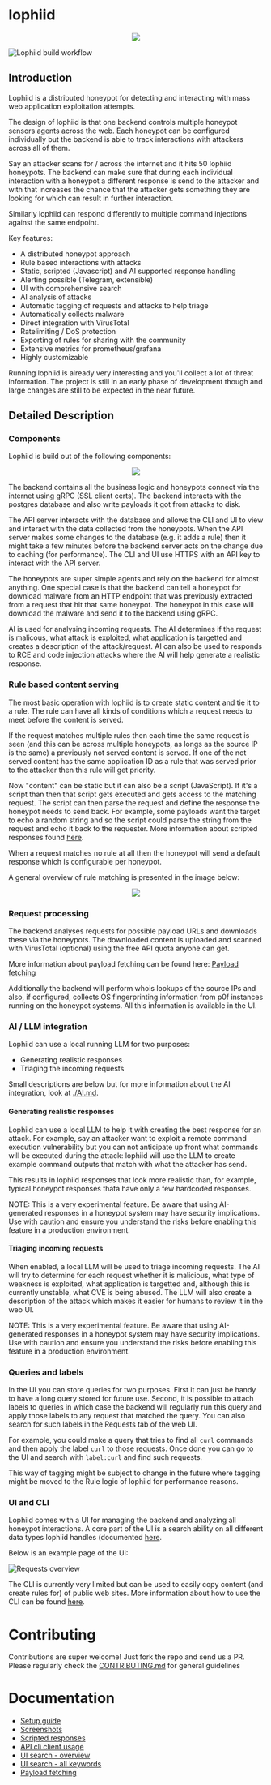 # lophiid

<p align="center">
  <img src="./images/logo-small.png" />
</p>

![Lophiid build workflow](https://github.com/mrheinen/lophiid/actions/workflows/go.yml/badge.svg)

## Introduction

Lophiid is a distributed honeypot for detecting and interacting with mass web
application exploitation attempts.

The design of lophiid is that one backend controls multiple honeypot sensors
agents across the web. Each honeypot can be configured individually but the
backend is able to track interactions with attackers across all of them.

Say an attacker scans for / across the internet and it hits 50 lophiid
honeypots. The backend can make sure that during each individual interaction
with a honeypot a different response is send to the attacker and with that
increases the chance that the attacker gets something they are looking for which
can result in further interaction.

Similarly lophiid can respond differently to multiple command injections against
the same endpoint.

Key features:

- A distributed honeypot approach
- Rule based interactions with attacks
- Static, scripted (Javascript) and AI supported response handling
- Alerting possible (Telegram, extensible)
- UI with comprehensive search
- AI analysis of attacks
- Automatic tagging of requests and attacks to help triage
- Automatically collects malware
- Direct integration with VirusTotal
- Ratelimiting / DoS protection
- Exporting of rules for sharing with the community
- Extensive metrics for prometheus/grafana
- Highly customizable

Running lophiid is already very interesting and you'll collect a lot of threat
information. The project is still in an early phase of development though and
large changes are still to be expected in the near future.

## Detailed Description
### Components

Lophiid is build out of the following components:

<p align="center">
  <img src="./images/Lophiid-overview.png" />
</p>

The backend contains all the business logic and honeypots connect via the
internet using gRPC (SSL client certs). The backend interacts with the postgres
database and also write payloads it got from attacks to disk.

The API server interacts with the database and allows the CLI and UI to view and
interact with the data collected from the honeypots. When the API server makes
some changes to the database (e.g. it adds a rule) then it might take a few minutes
before the backend server acts on the change due to caching (for performance).
The CLI and UI use HTTPS with an API key to interact with the API server.

The honeypots are super simple agents and rely on the backend for almost
anything. One special case is that the backend can tell a honeypot for download
malware from an HTTP endpoint that was previously extracted from a request that
hit that same honeypot. The honeypot in this case will download the malware and
send it to the backend using gRPC.

AI is used for analysing incoming requests. The AI determines if the request is
malicous, what attack is exploited, what application is targetted and creates a
description of the attack/request. AI can also be used to responds to RCE and
code injection attacks where the AI will help generate a realistic response.

### Rule based content serving

The most basic operation with lophiid is to create static content and tie it to
a rule. The rule can have all kinds of conditions which a request needs to meet
before the content is served.

If the request matches multiple rules then each time the same request is seen
(and this can be across multiple honeypots, as longs as the source IP is the
same) a previously not served content is served. If one of the not served content has the same application ID as a rule that was served prior to the attacker then this rule will get priority.

Now "content" can be static but it can also be a script (JavaScript). If it's a
script than then that script gets executed and gets access to the matching
request. The script can then parse the request and define the response the
honeypot needs to send back.  For example, some payloads want the target to echo
a random string and so the script could parse the string from the request and
echo it back to the requester.  More information about scripted responses found
[here](./SCRIPTING.md).

When a request matches no rule at all then the honeypot will send a
default response which is configurable per honeypot.

A general overview of rule matching is presented in the image below:

<p align="center">
  <img src="./images/Lophiid-rule-flow.png" />
</p>

### Request processing

The backend analyses requests for possible payload URLs and downloads these via
the honeypots. The downloaded content is uploaded and scanned with VirusTotal
(optional) using the free API quota anyone can get.

More information about payload fetching can be found here: [Payload fetching](./PAYLOAD_FETCHING.md)

Additionally the backend will perform whois lookups of the source IPs and also,
if configured, collects OS fingerprinting information from p0f instances running
on the honeypot systems. All this information is available in the UI.

### AI / LLM integration

Lophiid can use a local running LLM for two purposes:

- Generating realistic responses
- Triaging the incoming requests

Small descriptions are below but for more information about the AI integration, look at [./AI.md](./AI.md).
#### Generating realistic responses

Lophiid can use a local LLM to help it with creating the best response
for an attack. For example, say an attacker want to exploit a remote command
execution vulnerability but you can not anticipate up front what commands will
be executed during the attack: lophiid will use the LLM to create example
command outputs that match with what the attacker has send.

This results in lophiid responses that look more realistic than, for example,
typical honeypot responses thata have only a few hardcoded responses.

NOTE: This is a very experimental feature. Be aware that using AI-generated responses in a honeypot system may have security implications. Use with caution and ensure you understand the risks before enabling this feature in a production environment.

#### Triaging incoming requests

When enabled, a local LLM will be used to triage incoming requests. The AI will
try to determine for each request whether it is malicious, what type of weakness
is exploited, what application is targetted and, although this is currently
unstable, what CVE is being abused. The LLM will also create a description of
the attack which makes it easier for humans to review it in the web UI.

NOTE: This is a very experimental feature. Be aware that using AI-generated responses in a honeypot system may have security implications. Use with caution and ensure you understand the risks before enabling this feature in a production environment.


### Queries and labels

In the UI you can store queries for two purposes. First it can just be handy to
have a long query stored for future use. Second, it is possible to attach labels
to queries in which case the backend will regularly run this query and apply
those labels to any request that matched the query.  You can also search for such
labels in the Requests tab of the web UI.

For example, you could make a query that tries to find all `curl` commands and
then apply the label `curl` to those requests. Once done you can go to the UI and
search with `label:curl` and find such requests.

This way of tagging might be subject to change in the future where tagging might
be moved to the Rule logic of lophiid for performance reasons.

### UI and CLI

Lophiid comes with a UI for managing the backend and analyzing all honeypot
interactions. A core part of the UI is a search ability on all different data
types lophiid handles (documented [here](./SEARCH.md).

Below is an example page of the UI:

![Requests overview](./images/screenshot-requests-wget.png)

The CLI is currently very limited but can be used to easily copy content (and
create rules for) of public web sites. More information about how to use the CLI
can be found [here](./API_CLIENT.md).

# Contributing

Contributions are super welcome! Just fork the repo and send us a PR. Please
regularly check the [CONTRIBUTING.md](./CONTRIBUTING.md) for general guidelines

# Documentation

* [Setup guide](./SETUP.md)
* [Screenshots](./SCREENSHOTS.md)
* [Scripted responses](./SCRIPTING.md)
* [API cli client usage](./API_CLIENT.md)
* [UI search - overview](./SEARCH.md)
* [UI search - all keywords](./SEARCH_KEYWORDS.md)
* [Payload fetching](./PAYLOAD_FETCHING.md)

